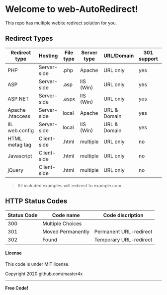# Welcome to web-AutoRedirect!

This repo has multiple webite redirect solution for you.


## Redirect Types

| Redirect type    	| Hosting     	| File type 	| Server type 	| URL/Domain   	| 301 support 	| Included? 	|
|------------------	|-------------	|-----------	|-------------	|--------------	|-------------	|-----------	|
| PHP              	| Server-side 	| .php      	| Apache      	| URL only     	| yes         	| yes       	|
| ASP              	| Server-side 	| .asp      	| IIS (Win)   	| URL only     	| yes         	| yes       	|
| ASP.NET          	| Server-side 	| .aspx     	| IIS (Win)   	| URL only     	| yes         	| yes       	|
| Apache .htaccess 	| Server-side 	| local     	| Apache      	| URL & Domain 	| yes         	| yes       	|
| IIL web.config   	| Server-side 	| local     	| IIS (Win)   	| URL & Domain 	| yes         	| no        	|
| HTML metag tag   	| Client-side 	| .html     	| multiple    	| URL only     	| no          	| yes       	|
| Javascript       	| Client-side 	| .html     	| multiple    	| URL only     	| no          	| yes       	|
| jQuery           	| Client-side 	| .html     	| multiple    	| URL only     	| no          	| no        	|

> All included examples will redirect to example.com


## HTTP Status Codes

| Status Code 	| Code name         	| Code discription       	|
|-------------	|-------------------	|------------------------	|
| 300         	| Multiple Choices  	|                        	|
| 301         	| Moved Permanently 	| Permanent URL-redirect 	|
| 302         	| Found             	| Temporary URL-redirect 	|


#### License
This code is under MIT license.

Copyright 2020 github.com/master4x

----

**Free Code!**
